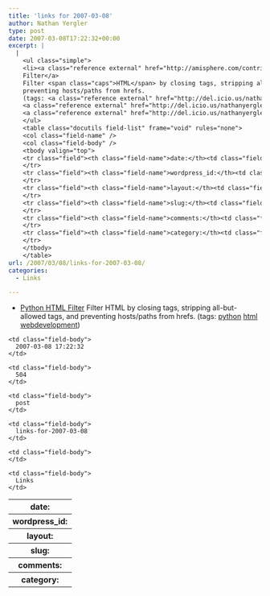 ```yaml
---
title: 'links for 2007-03-08'
author: Nathan Yergler
type: post
date: 2007-03-08T17:22:32+00:00
excerpt: |
  |
    <ul class="simple">
    <li><a class="reference external" href="http://amisphere.com/contrib/python-html-filter/">Python <span class="caps">HTML</span>
    Filter</a>
    Filter <span class="caps">HTML</span> by closing tags, stripping all-but-allowed tags, and
    preventing hosts/paths from hrefs.
    (tags: <a class="reference external" href="http://del.icio.us/nathanyergler/python">python</a>
    <a class="reference external" href="http://del.icio.us/nathanyergler/html">html</a>
    <a class="reference external" href="http://del.icio.us/nathanyergler/webdevelopment">webdevelopment</a>)</li>
    </ul>
    <table class="docutils field-list" frame="void" rules="none">
    <col class="field-name" />
    <col class="field-body" />
    <tbody valign="top">
    <tr class="field"><th class="field-name">date:</th><td class="field-body">2007-03-08 17:22:32</td>
    </tr>
    <tr class="field"><th class="field-name">wordpress_id:</th><td class="field-body">504</td>
    </tr>
    <tr class="field"><th class="field-name">layout:</th><td class="field-body">post</td>
    </tr>
    <tr class="field"><th class="field-name">slug:</th><td class="field-body">links-for-2007-03-08</td>
    </tr>
    <tr class="field"><th class="field-name">comments:</th><td class="field-body"></td>
    </tr>
    <tr class="field"><th class="field-name">category:</th><td class="field-body">Links</td>
    </tr>
    </tbody>
    </table>
url: /2007/03/08/links-for-2007-03-08/
categories:
  - Links

---
```

<ul class="simple">
  <li>
    <a class="reference external" href="http://amisphere.com/contrib/python-html-filter/">Python <span class="caps">HTML</span> Filter</a> Filter <span class="caps">HTML</span> by closing tags, stripping all-but-allowed tags, and preventing hosts/paths from hrefs. (tags: <a class="reference external" href="http://del.icio.us/nathanyergler/python">python</a> <a class="reference external" href="http://del.icio.us/nathanyergler/html">html</a> <a class="reference external" href="http://del.icio.us/nathanyergler/webdevelopment">webdevelopment</a>)
  </li>
</ul>

<table class="docutils field-list" frame="void" rules="none">
  <col class="field-name" /> <col class="field-body" /> <tr class="field">
    <th class="field-name">
      date:
    </th>

    <td class="field-body">
      2007-03-08 17:22:32
    </td>
  </tr>

  <tr class="field">
    <th class="field-name">
      wordpress_id:
    </th>

    <td class="field-body">
      504
    </td>
  </tr>

  <tr class="field">
    <th class="field-name">
      layout:
    </th>

    <td class="field-body">
      post
    </td>
  </tr>

  <tr class="field">
    <th class="field-name">
      slug:
    </th>

    <td class="field-body">
      links-for-2007-03-08
    </td>
  </tr>

  <tr class="field">
    <th class="field-name">
      comments:
    </th>

    <td class="field-body">
    </td>
  </tr>

  <tr class="field">
    <th class="field-name">
      category:
    </th>

    <td class="field-body">
      Links
    </td>
  </tr>
</table>